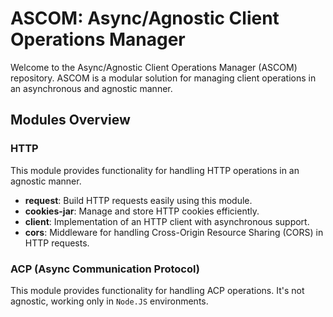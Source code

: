 # ASCOM: Async/Agnostic Client Operations Manager

Welcome to the Async/Agnostic Client Operations Manager (ASCOM) repository. ASCOM is a modular solution for managing client operations in an asynchronous and agnostic manner.

## Modules Overview

### HTTP
This module provides functionality for handling HTTP operations in an agnostic manner.

- **request**: Build HTTP requests easily using this module.
- **cookies-jar**: Manage and store HTTP cookies efficiently.
- **client**: Implementation of an HTTP client with asynchronous support.
- **cors**: Middleware for handling Cross-Origin Resource Sharing (CORS) in HTTP requests.


### ACP (Async Communication Protocol)
This module provides functionality for handling ACP operations. It's not agnostic, working only in `Node.JS` environments.